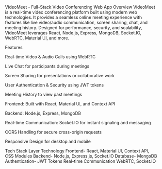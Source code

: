 VideoMeet - Full-Stack Video Conferencing Web App
Overview
VideoMeet is a real-time video conferencing platform built using modern web technologies. It provides a seamless online meeting experience with features like live video/audio communication, screen sharing, chat, and meeting history. Designed for performance, security, and scalability, VideoMeet leverages React, Node.js, Express, MongoDB, Socket.IO, WebRTC, Material UI, and more.

Features

Real-time Video & Audio Calls using WebRTC

Live Chat for participants during meetings

Screen Sharing for presentations or collaborative work

User Authentication & Security using JWT tokens

Meeting History to view past meetings

Frontend: Built with React, Material UI, and Context API

Backend: Node.js, Express, MongoDB

Real-time Communication: Socket.IO for instant signaling and messaging

CORS Handling for secure cross-origin requests

Responsive Design for desktop and mobile

Tech Stack
Layer	Technology
Frontend-	React, Material UI, Context API, CSS Modules
Backend-	Node.js, Express.js, Socket.IO
Database-	MongoDB
Authentication-	JWT Tokens
Real-time Communication	WebRTC, Socket.IO
